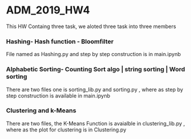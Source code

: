 # ADM_2019_HW4
This HW Containg three task, we aloted three task into three members

### Hashing- Hash function - Bloomfilter

File named as Hashing.py and step by step construction is in main.ipynb

### Alphabetic Sorting- Counting Sort algo | string sorting | Word sorting

There are two files one is sorting_lib.py and sorting.py , where as step by step construction is available in main.ipynb

### Clustering and k-Means

There are two files, the K-Means Function is avaialble in clustering_lib.py , where as the plot for clustering is in Clustering.py
